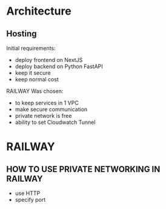 # Architecture 
## Hosting
Initial requirements:
- deploy frontend on NextJS
- deploy backend on Python FastAPI
- keep it secure
- keep normal cost

RAILWAY Was chosen:
- to keep services in 1 VPC
- make secure communication
- private network is free
- ability to set Cloudwatch Tunnel

# RAILWAY
## HOW TO USE PRIVATE NETWORKING IN RAILWAY
- use HTTP
- specify port

